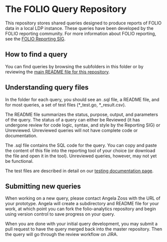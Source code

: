 # The FOLIO Query Repository

This repository stores shared queries designed to produce reports of
FOLIO data in a local LDP instance.  These queries have been developed
by the FOLIO reporting community.  For more information about FOLIO
reporting, see the [FOLIO Reporting
SIG](https://wiki.folio.org/display/RPT/).


## How to find a query

You can find queries by browsing the subfolders in this folder or by
reviewing the [main README file for this
repository](https://github.com/folio-org/folio-analytics).

## Understanding query files

In the folder for each query, you should see an .sql file, a README
file, and for most queries, a set of test files (\*\_test.go,
\*\_result.csv). 

The README file summarizes the status, purpose, output, and parameters
of the query. The status of a query can either be Reviewed (it has
undergone review for code logic, syntax, and style by the Reporting
SIG) or Unreviewed. Unreviewed queries will not have complete code or
documentation. 

The .sql file contains the SQL code for the query. You can copy and
paste the content of this file into the reporting tool of your choice
(or download the file and open it in the tool). Unreviewed queries,
however, may not yet be functional.

The test files are described in detail on our [testing documentation
page](https://github.com/folio-org/folio-analytics/blob/master/TESTING.md).

## Submitting new queries

When working on a new query, please contact Angela Zoss with the URL
of your prototype. Angela will create a subdirectory and README file
for your work, at which point you can fork the folio-analytics
repository and begin using version control to save progress on your
query.

When you are done with your initial query development, you may submit
a pull request to have the query merged back into the master
repository. Then the query will go through the review workflow on
JIRA.

